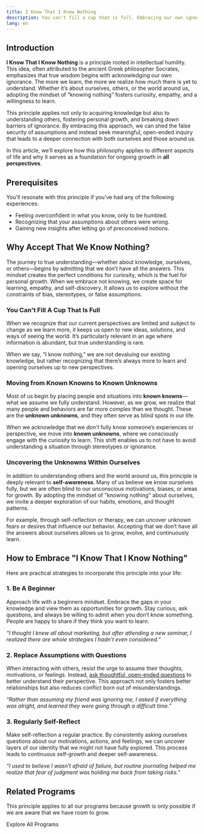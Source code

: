 ```yaml
---
title: I Know That I Know Nothing
description: You can't fill a cup that is full. Embracing our own ignorance opens the door to new perspectives.
lang: en
---
```


## Introduction

**I Know That I Know Nothing** is a principle rooted in intellectual humility. This idea, often attributed to the ancient Greek philosopher Socrates, emphasizes that true wisdom begins with acknowledging our own ignorance. The more we learn, the more we realize how much there is yet to understand. Whether it’s about ourselves, others, or the world around us, adopting the mindset of “knowing nothing” fosters curiosity, empathy, and a willingness to learn.

This principle applies not only to acquiring knowledge but also to understanding others, fostering personal growth, and breaking down barriers of ignorance. By embracing this approach, we can shed the false security of assumptions and instead seek meaningful, open-ended inquiry that leads to a deeper connection with both ourselves and those around us.

In this article, we’ll explore how this philosophy applies to different aspects of life and why it serves as a foundation for ongoing growth in **all perspectives**.

## Prerequisites

You'll resonate with this principle if you've had any of the following experiences:
- Feeling overconfident in what you know, only to be humbled.
- Recognizing that your assumptions about others were wrong.
- Gaining new insights after letting go of preconceived notions.

## Why Accept That We Know Nothing?

The journey to true understanding—whether about knowledge, ourselves, or others—begins by admitting that we don’t have all the answers. This mindset creates the perfect conditions for curiosity, which is the fuel for personal growth. When we embrace not knowing, we create space for learning, empathy, and self-discovery. It allows us to explore without the constraints of bias, stereotypes, or false assumptions.

### You Can't Fill A Cup That Is Full

When we recognize that our current perspectives are limited and subject to change as we learn more, it keeps us open to new ideas, solutions, and ways of seeing the world. It’s particularly relevant in an age where information is abundant, but true understanding is rare.

When we say, “I know nothing,” we are not devaluing our existing knowledge, but rather recognizing that there’s always more to learn and opening ourselves up to new perspectives.

### Moving from Known Knowns to Known Unknowns  

Most of us begin by placing people and situations into **known knowns**—what we assume we fully understand. However, as we grow, we realize that many people and behaviors are far more complex than we thought. These are the **unknown unknowns**, and they often serve as blind spots in our life.

When we acknowledge that we *don’t* fully know someone’s experiences or perspective, we move into **known unknowns**, where we consciously engage with the curiosity to learn. This shift enables us to not have to avoid understanding a situation through stereotypes or ignorance.

### Uncovering the Unknowns Within Ourselves

In addition to understanding others and the world around us, this principle is deeply relevant to **self-awareness**. Many of us believe we know ourselves fully, but we are often blind to our unconscious motivations, biases, or areas for growth. By adopting the mindset of "knowing nothing" about ourselves, we invite a deeper exploration of our habits, emotions, and thought patterns.

For example, through self-reflection or therapy, we can uncover unknown fears or desires that influence our behavior. Accepting that we don’t have all the answers about ourselves allows us to grow, evolve, and continuously learn.

## How to Embrace "I Know That I Know Nothing"

Here are practical strategies to incorporate this principle into your life:

### 1. Be A Beginner

Approach life with a beginners mindset. Embrace the gaps in your knowledge and view them as opportunities for growth. Stay curious, ask questions, and always be willing to admit when you don’t know something. People are happy to share if they think you want to learn.

_“I thought I knew all about marketing, but after attending a new seminar, I realized there are whole strategies I hadn’t even considered.”_

### 2. Replace Assumptions with Questions

When interacting with others, resist the urge to assume their thoughts, motivations, or feelings. Instead, [ask thoughtful, open-ended questions](/unlock-your-potential/principles/ask-dont-assume) to better understand their perspective. This approach not only fosters better relationships but also reduces conflict born out of misunderstandings.

_“Rather than assuming my friend was ignoring me, I asked if everything was alright, and learned they were going through a difficult time.”_

### 3. Regularly Self-Reflect

Make self-reflection a regular practice. By consistently asking ourselves questions about our motivations, actions, and feelings, we can uncover layers of our identity that we might not have fully explored. This process leads to continuous self-growth and deeper self-awareness.

_“I used to believe I wasn’t afraid of failure, but routine journaling helped me realize that fear of judgment was holding me back from taking risks.”_

## Related Programs

This principle applies to all our programs because growth is only possible if we are aware that we have room to grow.

<ButtonLink to="/unlock-your-potential/programs">Explore All Programs</ButtonLink>